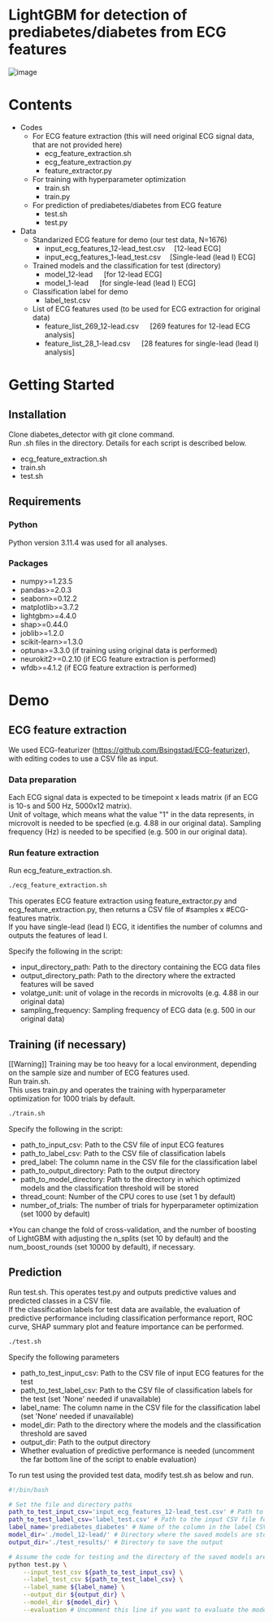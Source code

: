 # LightGBM for detection of prediabetes/diabetes from ECG features
![image](https://github.com/user-attachments/assets/54fb7c7c-bcb0-417b-8001-9faf2503fdaa)

# Contents
* Codes
  * For ECG feature extraction (this will need original ECG signal data, that are not provided here)
    * ecg_feature_extraction.sh
    * ecg_feature_extraction.py
    * feature_extractor.py
  * For training with hyperparameter optimization
    * train.sh
    * train.py
  * For prediction of prediabetes/diabetes from ECG feature
    * test.sh
    * test.py
* Data
  * Standarized ECG feature for demo (our test data, N=1676)
    * input_ecg_features_12-lead_test.csv &emsp;[12-lead ECG]
    * input_ecg_features_1-lead_test.csv &emsp;[Single-lead (lead I) ECG]
  * Trained models and the classification for test (directory)
    * model_12-lead &emsp; [for 12-lead ECG]
    * model_1-lead &emsp; [for single-lead (lead I) ECG]
  * Classification label for demo
    * label_test.csv
  * List of ECG features used (to be used for ECG extraction for original data)
    * feature_list_269_12-lead.csv &emsp; [269 features for 12-lead ECG analysis]
    * feature_list_28_1-lead.csv &emsp; [28 features for single-lead (lead I) analysis]

# Getting Started
## Installation
Clone diabetes_detector with git clone command.  
Run .sh files in the directory. Details for each script is described below.
* ecg_feature_extraction.sh  
* train.sh
* test.sh

## Requirements
### Python
Python version 3.11.4 was used for all analyses.
### Packages
* numpy>=1.23.5
* pandas>=2.0.3
* seaborn>=0.12.2
* matplotlib>=3.7.2
* lightgbm>=4.4.0
* shap>=0.44.0
* joblib>=1.2.0
* scikit-learn>=1.3.0
* optuna>=3.3.0 (if training using original data is performed)
* neurokit2>=0.2.10 (if ECG feature extraction is performed)
* wfdb>=4.1.2 (if ECG feature extraction is performed)

# Demo
## ECG feature extraction
We used ECG-featurizer (https://github.com/Bsingstad/ECG-featurizer), with editing codes to use a CSV file as input.  
### Data preparation
Each ECG signal data is expected to be timepoint x leads matrix (if an ECG is 10-s and 500 Hz, 5000x12 matrix).    
Unit of voltage, which means what the value "1" in the data represents, in microvolt is needed to be specfied (e.g. 4.88 in our original data).
Sampling frequency (Hz) is needed to be specified (e.g. 500 in our original data).
### Run feature extraction
Run ecg_feature_extraction.sh.  
```sh
./ecg_feature_extraction.sh
```
This operates ECG feature extraction using feature_extractor.py and ecg_feature_extraction.py, then returns a CSV file of #samples x #ECG-features matrix.  
If you have single-lead (lead I) ECG, it identifies the number of columns and outputs the features of lead I.  

Specify the following in the script: 
* input_directory_path: Path to the directory containing the ECG data files  
* output_directory_path: Path to the directory where the extracted features will be saved
* volatge_unit: unit of volage in the records in microvolts (e.g. 4.88 in our original data)
* sampling_frequency: Sampling frequency of ECG data (e.g. 500 in our original data)

## Training (if necessary)  
[[Warning]] Training may be too heavy for a local environment, depending on the sample size and number of ECG features used.  
Run train.sh.  
This uses train.py and operates the training with hyperparameter optimization for 1000 trials by default.   
```sh
./train.sh
```

Specify the following in the script: 
  * path_to_input_csv: Path to the CSV file of input ECG features
  * path_to_label_csv: Path to the CSV file of classification labels
  * pred_label: The column name in the CSV file for the classification label
  * path_to_output_directory: Path to the output directory
  * path_to_model_directory: Path to the directory in which optimized models and the classification threshold will be stored
  * thread_count: Number of the CPU cores to use (set 1 by default)
  * number_of_trials: The number of trials for hyperparameter optimization (set 1000 by default)  

\*You can change the fold of cross-validation, and the number of boosting of LightGBM with adjusting the n_splits (set 10 by default) and the num_boost_rounds (set 10000 by default), if necessary.

## Prediction
Run test.sh.
This operates test.py and outputs predictive values and predicted classes in a CSV file.  
If the classification labels for test data are available, the evaluation of predictive performance including classification performance report, ROC curve, SHAP summary plot and feature importance can be performed.  
```sh
./test.sh
```

Specify the following parameters
* path_to_test_input_csv: Path to the CSV file of input ECG features for the test
* path_to_test_label_csv: Path to the CSV file of classification labels for the test (set 'None' needed if unavailable)
* label_name: The column name in the CSV file for the classification label (set 'None' needed if unavailable)
* model_dir: Path to the directory where the models and the classification threshold are saved
* output_dir: Path to the output directory
* Whether evaluation of predictive performance is needed (uncomment the far bottom line of the script to enable evaluation)

To run test using the provided test data, modify test.sh as below and run.
```sh
#!/bin/bash

# Set the file and directory paths
path_to_test_input_csv='input_ecg_features_12-lead_test.csv' # Path to the input CSV file for ECG features
path_to_test_label_csv='label_test.csv' # Path to the input CSV file for classificaiton labels. Set to 'None' if the labels are not available.
label_name='prediabetes_diabetes' # Name of the column in the label CSV file that contains the labels. Set to 'None' if the labels are not available.
model_dir='./model_12-lead/' # Directory where the saved models are stored.
output_dir='./test_results/' # Directory to save the output  

# Assume the code for testing and the directory of the saved models are in the current directory
python test.py \
    --input_test_csv ${path_to_test_input_csv} \
    --label_test_csv ${path_to_test_label_csv} \
    --label_name ${label_name} \
    --output_dir ${output_dir} \
    --model_dir ${model_dir} \
    --evaluation # Uncomment this line if you want to evaluate the model
```
